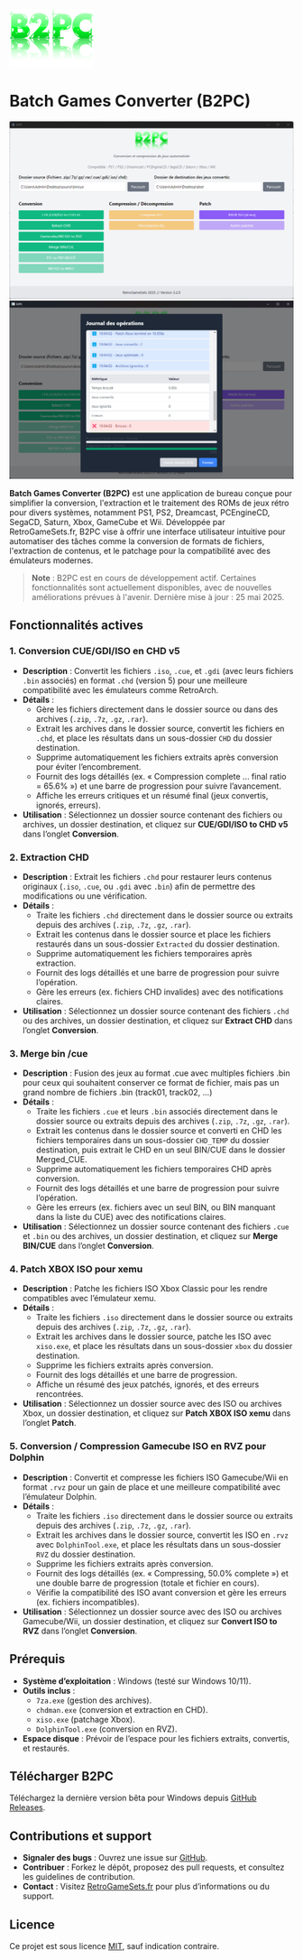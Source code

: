 ![Logo B2PC](ressources/images/logo.png)
# Batch Games Converter (B2PC)

![Screenshot](https://github.com/RetroGameSets/B2PC/blob/main/B2PC%20Home%20screen.png)
![Screenshot](https://github.com/RetroGameSets/B2PC/blob/main/B2PC%20Log%20screen.png)

**Batch Games Converter (B2PC)** est une application de bureau conçue pour simplifier la conversion, l'extraction et le traitement des ROMs de jeux rétro pour divers systèmes, notamment PS1, PS2, Dreamcast, PCEngineCD, SegaCD, Saturn, Xbox, GameCube et Wii. Développée par RetroGameSets.fr, B2PC vise à offrir une interface utilisateur intuitive pour automatiser des tâches comme la conversion de formats de fichiers, l'extraction de contenus, et le patchage pour la compatibilité avec des émulateurs modernes.

> **Note** : B2PC est en cours de développement actif. Certaines fonctionnalités sont actuellement disponibles, avec de nouvelles améliorations prévues à l'avenir. Dernière mise à jour : 25 mai 2025.

## Fonctionnalités actives

### 1. Conversion CUE/GDI/ISO en CHD v5
- **Description** : Convertit les fichiers `.iso`, `.cue`, et `.gdi` (avec leurs fichiers `.bin` associés) en format `.chd` (version 5) pour une meilleure compatibilité avec les émulateurs comme RetroArch.
- **Détails** :
  - Gère les fichiers directement dans le dossier source ou dans des archives (`.zip`, `.7z`, `.gz`, `.rar`).
  - Extrait les archives dans le dossier source, convertit les fichiers en `.chd`, et place les résultats dans un sous-dossier `CHD` du dossier destination.
  - Supprime automatiquement les fichiers extraits après conversion pour éviter l’encombrement.
  - Fournit des logs détaillés (ex. « Compression complete ... final ratio = 65.6% ») et une barre de progression pour suivre l’avancement.
  - Affiche les erreurs critiques et un résumé final (jeux convertis, ignorés, erreurs).
- **Utilisation** : Sélectionnez un dossier source contenant des fichiers ou archives, un dossier destination, et cliquez sur **CUE/GDI/ISO to CHD v5** dans l’onglet **Conversion**.

### 2. Extraction CHD
- **Description** : Extrait les fichiers `.chd` pour restaurer leurs contenus originaux (`.iso`, `.cue`, ou `.gdi` avec `.bin`) afin de permettre des modifications ou une vérification.
- **Détails** :
  - Traite les fichiers `.chd` directement dans le dossier source ou extraits depuis des archives (`.zip`, `.7z`, `.gz`, `.rar`).
  - Extrait les contenus dans le dossier source et place les fichiers restaurés dans un sous-dossier `Extracted` du dossier destination.
  - Supprime automatiquement les fichiers temporaires après extraction.
  - Fournit des logs détaillés et une barre de progression pour suivre l’opération.
  - Gère les erreurs (ex. fichiers CHD invalides) avec des notifications claires.
- **Utilisation** : Sélectionnez un dossier source contenant des fichiers `.chd` ou des archives, un dossier destination, et cliquez sur **Extract CHD** dans l’onglet **Conversion**.

### 3. Merge bin /cue
- **Description** : Fusion des jeux au format .cue avec multiples fichiers .bin pour ceux qui souhaitent conserver ce format de fichier, mais pas un grand nombre de fichiers .bin (track01, track02, ...)
- **Détails** :
  - Traite les fichiers `.cue` et leurs `.bin` associés directement dans le dossier source ou extraits depuis des archives (`.zip`, `.7z`, `.gz`, `.rar`).
  - Extrait les contenus dans le dossier source et converti en CHD les fichiers temporaires dans un sous-dossier `CHD_TEMP` du dossier destination, puis extrait le CHD en un seul BIN/CUE dans le dossier Merged_CUE.
  - Supprime automatiquement les fichiers temporaires CHD après conversion.
  - Fournit des logs détaillés et une barre de progression pour suivre l’opération.
  - Gère les erreurs (ex. fichiers avec un seul BIN, ou BIN manquant dans la liste du CUE) avec des notifications claires.
- **Utilisation** : Sélectionnez un dossier source contenant des fichiers `.cue` et `.bin` ou des archives, un dossier destination, et cliquez sur **Merge BIN/CUE** dans l’onglet **Conversion**.

### 4. Patch XBOX ISO pour xemu
- **Description** : Patche les fichiers ISO Xbox Classic pour les rendre compatibles avec l’émulateur xemu.
- **Détails** :
  - Traite les fichiers `.iso` directement dans le dossier source ou extraits depuis des archives (`.zip`, `.7z`, `.gz`, `.rar`).
  - Extrait les archives dans le dossier source, patche les ISO avec `xiso.exe`, et place les résultats dans un sous-dossier `xbox` du dossier destination.
  - Supprime les fichiers extraits après conversion.
  - Fournit des logs détaillés et une barre de progression.
  - Affiche un résumé des jeux patchés, ignorés, et des erreurs rencontrées.
- **Utilisation** : Sélectionnez un dossier source avec des ISO ou archives Xbox, un dossier destination, et cliquez sur **Patch XBOX ISO xemu** dans l’onglet **Patch**.

### 5. Conversion / Compression Gamecube ISO en RVZ pour Dolphin
- **Description** : Convertit et compresse les fichiers ISO Gamecube/Wii en format `.rvz` pour un gain de place et une meilleure compatibilité avec l’émulateur Dolphin.
- **Détails** :
  - Traite les fichiers `.iso` directement dans le dossier source ou extraits depuis des archives (`.zip`, `.7z`, `.gz`, `.rar`).
  - Extrait les archives dans le dossier source, convertit les ISO en `.rvz` avec `DolphinTool.exe`, et place les résultats dans un sous-dossier `RVZ` du dossier destination.
  - Supprime les fichiers extraits après conversion.
  - Fournit des logs détaillés (ex. « Compressing, 50.0% complete ») et une double barre de progression (totale et fichier en cours).
  - Vérifie la compatibilité des ISO avant conversion et gère les erreurs (ex. fichiers incompatibles).
- **Utilisation** : Sélectionnez un dossier source avec des ISO ou archives Gamecube/Wii, un dossier destination, et cliquez sur **Convert ISO to RVZ** dans l’onglet **Conversion**.

## Prérequis

- **Système d’exploitation** : Windows (testé sur Windows 10/11).
- **Outils inclus** :
  - `7za.exe` (gestion des archives).
  - `chdman.exe` (conversion et extraction en CHD).
  - `xiso.exe` (patchage Xbox).
  - `DolphinTool.exe` (conversion en RVZ).
- **Espace disque** : Prévoir de l’espace pour les fichiers extraits, convertis, et restaurés.

## Télécharger B2PC
Téléchargez la dernière version bêta pour Windows depuis [GitHub Releases](https://github.com/RetroGameSets/B2PC/releases).

## Contributions et support
- **Signaler des bugs** : Ouvrez une issue sur [GitHub](https://github.com/RetroGameSets/B2PC/issues).
- **Contribuer** : Forkez le dépôt, proposez des pull requests, et consultez les guidelines de contribution.
- **Contact** : Visitez [RetroGameSets.fr](https://retrogamesets.fr) pour plus d’informations ou du support.

## Licence
Ce projet est sous licence [MIT](LICENSE), sauf indication contraire.